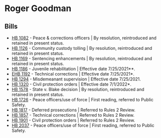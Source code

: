 # Roger Goodman
## Bills
* [HB 1082](/bill/2021-22/hb/1082/) - Peace & corrections officers | By resolution, reintroduced and retained in present status.
* [HB 1126](/bill/2021-22/hb/1126/) - Community custody tolling | By resolution, reintroduced and retained in present status.
* [HB 1169](/bill/2021-22/hb/1169/) - Sentencing enhancements | By resolution, reintroduced and retained in present status.
* [HB 1186](/bill/2021-22/hb/1186/) - Juvenile rehabilitation | Effective date 7/25/2021**.
* [EHB 1192](/bill/2021-22/ehb/1192/) - Technical corrections | Effective date 7/25/2021*.
* [HB 1294](/bill/2021-22/hb/1294/) - Misdemeanant supervision | Effective date 7/25/2021.
* [HB 1320](/bill/2021-22/hb/1320/) - Civil protection orders | Effective date 7/1/2022*.
* [HB 1578](/bill/2021-22/hb/1578/) - State v. Blake decision | By resolution, reintroduced and retained in present status.
* [HB 1726](/bill/2021-22/hb/1726/) - Peace officers/use of force | First reading, referred to Public Safety.
* [HB 1817](/bill/2021-22/hb/1817/) - Deferred prosecutions | Referred to Rules 2 Review.
* [HB 1857](/bill/2021-22/hb/1857/) - Technical corrections | Referred to Rules 2 Review.
* [HB 1901](/bill/2021-22/hb/1901/) - Civil protection orders | Referred to Rules 2 Review.
* [HB 2037](/bill/2021-22/hb/2037/) - Peace officers/use of force | First reading, referred to Public Safety.
